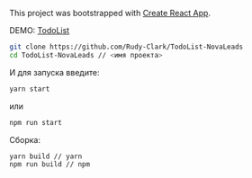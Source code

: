 This project was bootstrapped with [Create React App](https://github.com/facebook/create-react-app).

DEMO: [TodoList](https://github.com/Rudy-Clark/TodoList-NovaLeads)

```bash
git clone https://github.com/Rudy-Clark/TodoList-NovaLeads
cd TodoList-NovaLeads // <имя проекта>
```
И для запуска введите:
```bash
yarn start
```
или 
```bash
npm run start
```
Сборка:
```bash
yarn build // yarn
npm run build // npm
```
